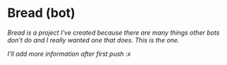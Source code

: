 # Bread (bot)

*Bread is a project I've created because there are many things other bots don't do and I really wanted one that does. This is the one.*

*I'll add more information after first push :x*